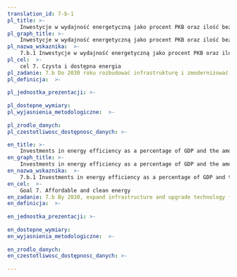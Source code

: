 ```yaml
---
translation_id: 7-b-1
pl_title: >-
    Inwestycje w wydajność energetyczną jako procent PKB oraz ilość bezpośrednich inwestycji zagranicznych w transferach finansowych na rzecz infrastruktury i technologii dla usług zrównoważonego rozwoju
pl_graph_title: >-
    Inwestycje w wydajność energetyczną jako procent PKB oraz ilość bezpośrednich inwestycji zagranicznych w transferach finansowych na rzecz infrastruktury i technologii dla usług zrównoważonego rozwoju
pl_nazwa_wskaznika:  >-
    7.b.1 Inwestycje w wydajność energetyczną jako procent PKB oraz ilość bezpośrednich inwestycji zagranicznych w transferach finansowych na rzecz infrastruktury i technologii dla usług zrównoważonego rozwoju
pl_cel:  >-
    cel 7. Czysta i dostępna energia
pl_zadanie: 7.b Do 2030 roku rozbudować infrastrukturę i zmodernizować technologie umożliwiające dostęp do nowoczesnych i zrównoważonych usług energetycznych dla wszystkich mieszkańców krajów rozwijających się, w szczególności państw najmniej rozwiniętych, rozwijających się małych państw wyspiarskich i krajów śródlądowych, zgodnie z ich programami rozwojowymi.
pl_definicja:  >-
    
pl_jednostka_prezentacji: >-
    
pl_dostepne_wymiary: 
pl_wyjasnienia_metodologiczne:  >-
    
pl_zrodlo_danych: 
pl_czestotliwosc_dostępnosc_danych: >-

en_title: >-
    Investments in energy efficiency as a percentage of GDP and the amount of foreign direct investment in financial transfer for infrastructure and technology to sustainable development services
en_graph_title: >-
    Investments in energy efficiency as a percentage of GDP and the amount of foreign direct investment in financial transfer for infrastructure and technology to sustainable development services
en_nazwa_wskaznika:  >-
    7.b.1 Investments in energy efficiency as a percentage of GDP and the amount of foreign direct investment in financial transfer for infrastructure and technology to sustainable development services
en_cel:  >-
    Goal 7. Affordable and clean energy
en_zadanie: 7.b By 2030, expand infrastructure and upgrade technology for supplying modern and sustainable energy services for all in developing countries, in particular least developed countries, small island developing States and landlocked developing countries, in accordance with their respective programmes of support
en_definicja:  >-
    
en_jednostka_prezentacji: >-
    
en_dostepne_wymiary: 
en_wyjasnienia_metodologiczne:  >-
    
en_zrodlo_danych: 
en_czestotliwosc_dostępnosc_danych: >-
    
---
```

